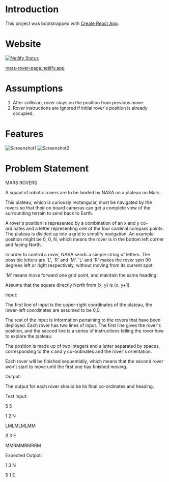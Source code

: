 # Introduction

This project was bootstrapped with [Create React App](https://github.com/facebook/create-react-app).

# Website

[![Netlify Status](https://api.netlify.com/api/v1/badges/45b1d77d-200d-4f8f-a8cf-7ebef14d18cd/deploy-status)](https://app.netlify.com/sites/mars-rover-page/deploys)

[mars-rover-page.netlify.app](mars-rover-page.netlify.app)

# Assumptions

1. After collision, rover stays on the position from previous move.
2. Rover instructions are ignored if initial rover's position is already occupied.

# Features
![Screenshot1](https://i.ibb.co/6t98g3d/2020-04-24-14-25-24-Mars-Rover.png)
![Screenshot2](https://i.ibb.co/b5nch2V/2020-04-24-14-24-05-Mars-Rover.png)

# Problem Statement

MARS ROVERS

A squad of robotic rovers are to be landed by NASA on a plateau on Mars.

This plateau, which is curiously rectangular, must be navigated by the rovers so that their on board cameras can get a complete view of the surrounding terrain to send back to Earth.

A rover's position is represented by a combination of an x and y co-ordinates and a letter representing one of the four cardinal compass points. The plateau is divided up into a grid to simplify navigation. An example position might be 0, 0, N, which means the rover is in the bottom left corner and facing North.

In order to control a rover, NASA sends a simple string of letters. The possible letters are 'L', 'R' and 'M'. 'L' and 'R' makes the rover spin 90 degrees left or right respectively, without moving from its current spot.

'M' means move forward one grid point, and maintain the same heading.

Assume that the square directly North from (x, y) is (x, y+1).

Input:

The first line of input is the upper-right coordinates of the plateau, the lower-left coordinates are assumed to be 0,0.

The rest of the input is information pertaining to the rovers that have been deployed. Each rover has two lines of input. The first line gives the rover's position, and the second line is a series of instructions telling the rover how to explore the plateau.

The position is made up of two integers and a letter separated by spaces, corresponding to the x and y co-ordinates and the rover's orientation.

Each rover will be finished sequentially, which means that the second rover won't start to move until the first one has finished moving.

Output:

The output for each rover should be its final co-ordinates and heading.

Test Input:

5 5

1 2 N

LMLMLMLMM

3 3 E

MMRMMRMRRM

Expected Output:

1 3 N

5 1 E
